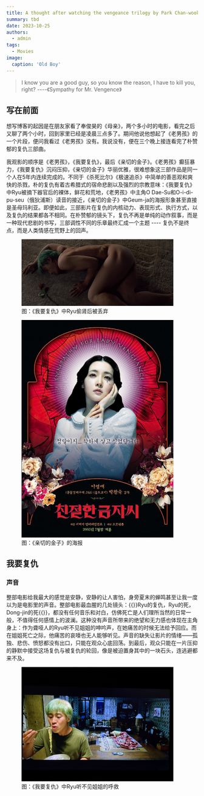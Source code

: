 ```yaml
---
title: A thought after watching the vengeance trilogy by Park Chan-wook(?)
summary: tbd
date: 2023-10-25
authors:
  - admin
tags:
  - Movies
image:
  caption: 'Old Boy'
---
```


> I know you are a good guy, so you know the reason, I have to kill you, right? ----《Sympathy for Mr. Vengence》



## 写在前面

想写博客的起因是在朋友家看了奉俊昊的《母亲》，两个多小时的电影，看完之后又聊了两个小时，回到家里已经是凌晨三点多了。期间他说他想起了《老男孩》的一个片段，便问我看过《老男孩》没有。我说没有，便在三个晚上接连看完了朴赞郁的复仇三部曲。

我观影的顺序是《老男孩》，《我要复仇》，最后《亲切的金子》。《老男孩》癫狂暴力，《我要复仇》沉闷压抑，《亲切的金子》华丽优雅，很难想象这三部作品是同一个人在5年内连续完成的。不同于《杀死比尔》《极速追杀》中简单的善恶观和爽快的杀戮，朴的复仇有着古希腊式的宿命悲剧以及强烈的宗教意味：《我要复仇》中Ryu被摘下器官后的裸体，鲜花和荒地，《老男孩》中主角O Dae-Su和O-i-di-pu-seu（俄狄浦斯）读音的接近，《亲切的金子》中Geum-ja的海报形象甚至直接是圣母玛利亚。即便如此，三部影片在复仇的内核动力、表现形式、执行方式，以及复仇的结果都各不相同。在朴赞郁的镜头下，复仇不再是单纯的动作叙事，而是一种现代悲剧的书写，三部调性不同的乐章最终汇成一个主题 ---- 复仇不是终点，而是人类情感在荒野上的回声。

<figure>
  <img src="images/我要复仇偷肾.jpg" alt="《我要复仇》的Ryu被偷肾后丢弃荒野" width="400">
  <figcaption>图：《我要复仇》中Ryu偷肾后被丢弃</figcaption>
</figure>

<figure>
  <img src="images/金子海报.jpg" alt="《亲切的金子》的海报" width="400">
  <figcaption>图：《亲切的金子》的海报</figcaption>
</figure>

## 我要复仇

### 声音

整部电影给我最大的感觉是安静，安静的让人害怕，身旁夏末的蝉鸣甚至让我一度以为是电影里的声音。整部电影最血腥的几处镜头：{{<spoiler>}}Ryu的复仇，Ryu的死，Dong-jin的死{{</spoiler>}}，都没有任何音乐和对白，仿佛死亡是人们理所当然的日常一般，不值得任何感情上的波澜。这种没有声音所带来的绝望和无力感也体现在主角身上：作为聋哑人的Ryu听不见姐姐的呻吟声，在她痛苦的时候无法给予回应。而在姐姐死亡之际，他痛苦的哀嚎也无人能够听见。声音的缺失让影片的情绪——孤独、悲伤、愤怒都没有出口，只能在观众心底回荡。到最后，观众只能在一片压抑的静默中接受这场复仇与被复仇的轮回，像是被迫置身其中的一块石头，连逃避都来不及。

<figure>
  <img src="images/我要复仇吃面.jpeg" alt="《我要复仇》的Ryu在姐姐呻吟时吃面" width="400">
  <figcaption>图：《我要复仇》中Ryu听不见姐姐的呼救</figcaption>
</figure>


